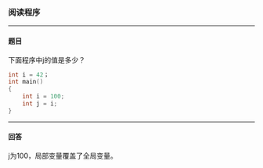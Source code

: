 ### 阅读程序
***
#### 题目

下面程序中j的值是多少？

```c++
int i = 42；
int main()
{
    int i = 100;
    int j = i;
}
```

 

***
#### 回答

j为100，局部变量覆盖了全局变量。
